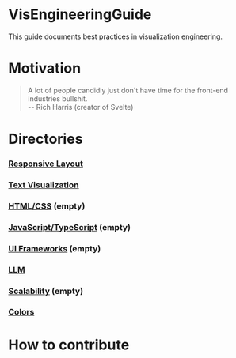 # VisEngineeringGuide
This guide documents best practices in visualization engineering.

# Motivation
> A lot of people candidly just don't have time for the front-end industries bullshit. <br> -- Rich Harris (creator of Svelte)

# Directories
### [**Responsive Layout**](responsive-layout/README.md)
### [**Text Visualization**](text-vis/README.md)
### [**HTML/CSS**](html-css/README.md) (empty)
### [**JavaScript/TypeScript**](javascript-typescript/README.md) (empty)
### [**UI Frameworks**](UI-frameworks/README.md) (empty)
### [**LLM**](llm/README.md) 
### [**Scalability**](scalability/README.md) (empty)
### [**Colors**](colors/README.md)
# How to contribute

